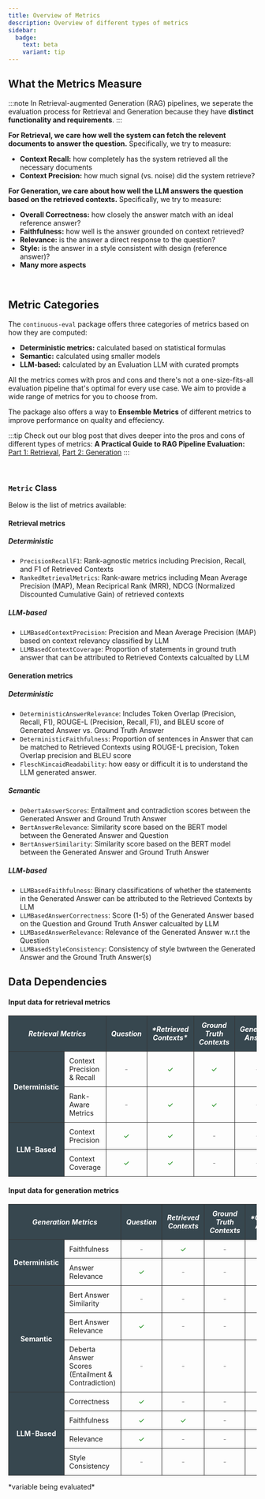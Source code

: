 ```yaml
---
title: Overview of Metrics
description: Overview of different types of metrics
sidebar:
  badge:
    text: beta
    variant: tip
---
```


## What the Metrics Measure

:::note
In Retrieval-augmented Generation (RAG) pipelines, we seperate the evaluation process for Retrieval and Generation because they have **distinct functionality and requirements**.
:::

**For Retrieval, we care how well the system can fetch the relevent documents to answer the question.** Specifically, we try to measure:

- **Context Recall:** how completely has the system retrieved all the necessary documents
- **Context Precision:** how much signal (vs. noise) did the system retrieve?

**For Generation, we care about how well the LLM answers the question based on the retrieved contexts.** Specifically, we try to measure:

- **Overall Correctness:** how closely the answer match with an ideal reference answer?
- **Faithfulness:** how well is the answer grounded on context retrieved?
- **Relevance:** is the answer a direct response to the question?
- **Style:** is the answer in a style consistent with design (reference answer)?
- **Many more aspects**

<br>

## Metric Categories

The `continuous-eval` package offers three categories of metrics based on how they are computed:

- **Deterministic metrics:** calculated based on statistical formulas
- **Semantic:** calculated using smaller models
- **LLM-based:** calculated by an Evaluation LLM with curated prompts

All the metrics comes with pros and cons and there's not a one-size-fits-all evaluation pipeline that's optimal for every use case. We aim to provide a wide range of metrics for you to choose from.

The package also offers a way to **Ensemble Metrics** of different metrics to improve performance on quality and effeciency.

:::tip
Check out our blog post that dives deeper into the pros and cons of different types of metrics:
**A Practical Guide to RAG Pipeline Evaluation:** [Part 1: Retrieval](https://medium.com/relari/a-practical-guide-to-rag-pipeline-evaluation-part-1-27a472b09893), [Part 2: Generation](https://medium.com/relari/a-practical-guide-to-rag-evaluation-part-2-generation-c79b1bde0f5d)
:::

<br>

### `Metric` Class 

Below is the list of metrics available:
#### Retrieval metrics

##### Deterministic

- `PrecisionRecallF1`: Rank-agnostic metrics including Precision, Recall, and F1 of Retrieved Contexts
- `RankedRetrievalMetrics`: Rank-aware metrics including Mean Average Precision (MAP), Mean Reciprical Rank (MRR), NDCG (Normalized Discounted Cumulative Gain) of retrieved contexts

##### LLM-based

- `LLMBasedContextPrecision`: Precision and Mean Average Precision (MAP) based on context relevancy classified by LLM
- `LLMBasedContextCoverage`: Proportion of statements in ground truth answer that can be attributed to Retrieved Contexts calcualted by LLM

#### Generation metrics

##### Deterministic

- `DeterministicAnswerRelevance`: Includes Token Overlap (Precision, Recall, F1), ROUGE-L (Precision, Recall, F1), and BLEU score of Generated Answer vs. Ground Truth Answer
- `DeterministicFaithfulness`: Proportion of sentences in Answer that can be matched to Retrieved Contexts using ROUGE-L precision, Token Overlap precision and BLEU score
- `FleschKincaidReadability`: how easy or difficult it is to understand the LLM generated answer.

##### Semantic

- `DebertaAnswerScores`: Entailment and contradiction scores between the Generated Answer and Ground Truth Answer
- `BertAnswerRelevance`: Similarity score based on the BERT model between the Generated Answer and Question
- `BertAnswerSimilarity`: Similarity score based on the BERT model between the Generated Answer and Ground Truth Answer

##### LLM-based

- `LLMBasedFaithfulness`: Binary classifications of whether the statements in the Generated Answer can be attributed to the Retrieved Contexts by LLM
- `LLMBasedAnswerCorrectness`: Score (1-5) of the Generated Answer based on the Question and Ground Truth Answer calcualted by LLM
- `LLMBasedAnswerRelevance`: Relevance of the Generated Answer w.r.t the Question
- `LLMBasedStyleConsistency`: Consistency of style bwtween the Generated Answer and the Ground Truth Answer(s)


## Data Dependencies

<style>
  table {
    border-collapse: collapse;
    font-size: 14px;
    width: 100%; /* Optional: Adjust width as needed */
    table-layout: fixed; /* Optional: For equal column width */
  }

  th, td {
    padding: 10px;
    border: 1px solid #333; /* Darker border color */
  }

  th {
    background-color: #37474F; /* Soft dark blue-grey for headers */
    color: white; /* White text for contrast */
    font-weight: bold;
  }

  tr {
    background-color: transparent
  }

  .header-row {
    background-color: #007BFF; /* Deep blue for main headers */
    color: white;
    text-align: center;
  }

  .sub-header {
    background-color: #6c757d; /* Darker grey for sub-headers */
    color: white; /* White text for sub-headers */
    font-style: italic;
  }

  .check {
    text-align: center; /* Centering checkmark */
  }
  
  .check::before {
    content: '\2713'; /* Unicode for checkmark */
    color: green; /* Checkmark color */
  }

  .grey {
    text-align: center;
  }

  .grey::before {
    content: '-'; /* Unicode for checkmark */
    color: grey; /* Checkmark color */
  }

</style>

#### Input data for retrieval metrics

<table>

  <tr class="sub-header">
    <th colspan="2">Retrieval Metrics</th>
    <th>Question</th>
    <th>*Retrieved Contexts*</th>
    <th>Ground Truth Contexts</th>
    <th>Generated Answer</th>
    <th>Ground Truth Answers</th>
  </tr>
    <tr>
    <th rowspan="2">Deterministic</th>
    <td>Context Precision & Recall</td>
    <td class = "grey"></td>
    <td class = "check"></td>
    <td class = "check"></td>
    <td class = "grey"></td>
    <td class = "grey"></td>
  </tr>
  <tr>
    <td>Rank-Aware Metrics</td>
    <td class = "grey"></td>
    <td class = "check"></td>
    <td class = "check"></td>
    <td class = "grey"></td>
    <td class = "grey"></td>
  </tr>
  <tr>
    <th rowspan="2">LLM-Based</th>
    <td>Context Precision</td>
    <td class = "check"></td>
    <td class = "check"></td>
    <td class = "grey"></td>
    <td class = "grey"></td>
    <td class = "grey"></td>
  </tr>
  <tr>
    <td>Context Coverage</td>
    <td class = "check"></td>
    <td class = "check"></td>
    <td class = "grey"></td>
    <td class = "grey"></td>
    <td class = "check"></td>
  </tr>
</table>

#### Input data for generation metrics


<table>
  <tr class="sub-header">
    <th colspan="2">Generation Metrics</th>
    <th>Question</th>
    <th>Retrieved Contexts</th>
    <th>Ground Truth Contexts</th>
    <th>*Generated Answer*</th>
    <th>Ground Truth Answers</th>
  </tr>
  <tr>
    <tr>
    <th rowspan="2">Deterministic</th>
    <td>Faithfulness</td>
    <td class = "grey"></td>
    <td class = "check"></td>
    <td class = "grey"></td>
    <td class = "check"></td>
    <td class = "grey"></td>
  </tr>
  <tr>
    <td>Answer Relevance</td>
    <td class = "check"></td>
    <td class = "grey"></td>
    <td class = "grey"></td>
    <td class = "check"></td>
    <td class = "grey"></td>
  </tr>
  <tr>
  <th rowspan="3">Semantic</th>
    <td>Bert Answer Similarity</td>
    <td class = "grey"></td>
    <td class = "grey"></td>
    <td class = "grey"></td>
    <td class = "check"></td>
    <td class = "check"></td>
  </tr>
    <tr>
  <td>Bert Answer Relevance</td>
    <td class = "check"></td>
    <td class = "grey"></td>
    <td class = "grey"></td>
    <td class = "check"></td>
    <td class = "grey"></td>
  </tr>
  <tr>
    <td>Deberta Answer Scores (Entailment & Contradiction)</td>
    <td class = "grey"></td>
    <td class = "grey"></td>
    <td class = "grey"></td>
    <td class = "check"></td>
    <td class = "check"></td>
  </tr>
  <tr>
    <th rowspan="4">LLM-Based</th>
    <td>Correctness</td>
    <td class = "check"></td>
    <td class = "grey"></td>
    <td class = "grey"></td>
    <td class = "check"></td>
    <td class = "check"></td>
  </tr>
  <tr>
    <td>Faithfulness</td>
    <td class = "check"></td>
    <td class = "check"></td>
    <td class = "grey"></td>
    <td class = "check"></td>
    <td class = "grey"></td>
  </tr>
    <tr>
    <td>Relevance</td>
    <td class = "check"></td>
    <td class = "grey"></td>
    <td class = "grey"></td>
    <td class = "check"></td>
    <td class = "grey"></td>
  </tr>
    <tr>
    <td>Style Consistency</td>
    <td class = "grey"></td>
    <td class = "grey"></td>
    <td class = "grey"></td>
    <td class = "check"></td>
    <td class = "check"></td>
  </tr>


</table>

\*variable being evaluated\*